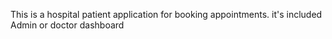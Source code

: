 This is a hospital patient application for booking appointments.
it's included Admin or doctor dashboard 
